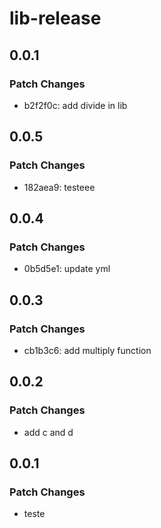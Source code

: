# lib-release

## 0.0.1

### Patch Changes

- b2f2f0c: add divide in lib

## 0.0.5

### Patch Changes

- 182aea9: testeee

## 0.0.4

### Patch Changes

- 0b5d5e1: update yml

## 0.0.3

### Patch Changes

- cb1b3c6: add multiply function

## 0.0.2

### Patch Changes

- add c and d

## 0.0.1

### Patch Changes

- teste
